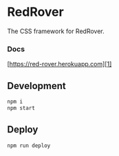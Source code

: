 # RedRover
 
The CSS framework for RedRover.

### Docs

[https://red-rover.herokuapp.com][1]

## Development

```sh
npm i
npm start
```

## Deploy

```sh
npm run deploy
```

[1]: https://red-rover.herokuapp.com

